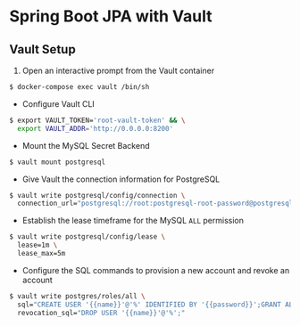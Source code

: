 # Spring Boot JPA with Vault

## Vault Setup
1. Open an interactive prompt from the Vault container
```bash
$ docker-compose exec vault /bin/sh
```

* Configure Vault CLI
```bash
$ export VAULT_TOKEN='root-vault-token' && \
  export VAULT_ADDR='http://0.0.0.0:8200'
```

* Mount the MySQL Secret Backend
```bash
$ vault mount postgresql
```

* Give Vault the connection information for PostgreSQL
```bash
$ vault write postgresql/config/connection \
  connection_url="postgresql://root:postgresql-root-password@postgresql:5432/postgres"
```

* Establish the lease timeframe for the MySQL `ALL` permission
```bash
$ vault write postgresql/config/lease \
  lease=1m \
  lease_max=5m
```

* Configure the SQL commands to provision a new account and revoke an account
```bash
$ vault write postgres/roles/all \
  sql="CREATE USER '{{name}}'@'%' IDENTIFIED BY '{{password}}';GRANT ALL ON *.* TO '{{name}}'@'%';" \
  revocation_sql="DROP USER '{{name}}'@'%';"
```
